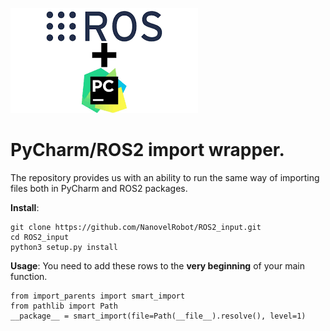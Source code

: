 ![Screenshot](index.png)
# PyCharm/ROS2 import wrapper.
The repository provides us with an ability to run the same way of importing files both in PyCharm and ROS2 packages.

**Install**:
```
git clone https://github.com/NanovelRobot/ROS2_input.git
cd ROS2_input
python3 setup.py install
```

**Usage**:
You need to add these rows to the **very beginning** of your main function.
```
from import_parents import smart_import
from pathlib import Path
__package__ = smart_import(file=Path(__file__).resolve(), level=1)
```
